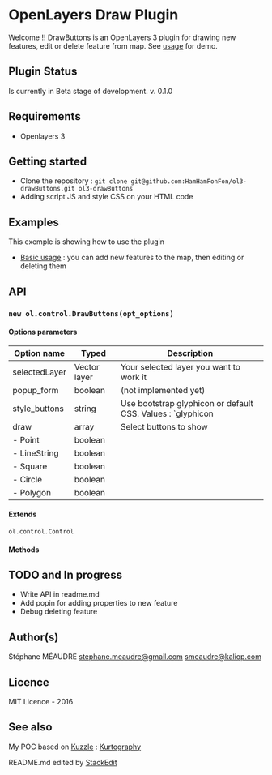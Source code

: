 OpenLayers Draw Plugin
===================

Welcome !! DrawButtons is an OpenLayers 3 plugin for drawing new features, edit or delete feature from map. See [usage](https://rawgit.com/HamHamFonFon/ol3-drawButtons/master/examples/index.html) for demo.

Plugin Status
-------------
Is currently in Beta stage of development.
v. 0.1.0

Requirements
-------------
 - Openlayers 3


Getting started
-------------
  - Clone the repository : `git clone git@github.com:HamHamFonFon/ol3-drawButtons.git ol3-drawButtons`
  - Adding script JS and style CSS on your HTML code

Examples
-------------

This exemple is showing how to use the plugin
	
  - [Basic usage](https://rawgit.com/HamHamFonFon/ol3-drawButtons/master/examples/index.html) : you can add new features to the map, then editing or deleting them

API
-------------

### `new ol.control.DrawButtons(opt_options)`

#### Options parameters

|Option name|Typed|Description|
 ----------------- | ---------------------------- | ------------------
| selectedLayer |Vector layer| Your selected layer you want to work it |
| popup_form    |boolean| (not implemented yet) |
| style_buttons |string| Use bootstrap glyphicon or default CSS. Values : `glyphicon|default`|
| draw          |array| Select buttons to show|
|  - Point      |boolean||
|  - LineString    |boolean||
|  - Square        |boolean||
|  - Circle        |boolean||
|  - Polygon       |boolean||

#### Extends

`ol.control.Control`

#### Methods

TODO and In progress
-------------
  - Write API in readme.md
  - Add popin for adding properties to new feature
  - Debug deleting feature
   
Author(s)
-------------
Stéphane MÉAUDRE
 <stephane.meaudre@gmail.com> <smeaudre@kaliop.com>

Licence
-------------
MIT Licence - 2016

See also
-------------
My POC based on [Kuzzle](http://kuzzle.io/) : [Kurtography](https://github.com/HamHamFonFon/kurtogaphy)


README.md edited by [StackEdit](https://stackedit.io)
